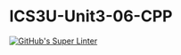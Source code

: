 # ICS3U-Unit3-06-CPP

[![GitHub's Super Linter](https://github.com/Michael-Zagon/ICS3U-Unit3-06-CPP/workflows/GitHub's%20Super%20Linter/badge.svg)](https://github.com/Michael-Zagon/ICS3U-Unit3-06-CPP/actions)
